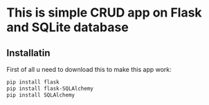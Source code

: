 # This is simple CRUD app on Flask and SQLite database

## Installatin
First of all u need to download this to make this app work:

```bash
pip install flask
pip install flask-SQLAlchemy
pip install SQLAlchemy
